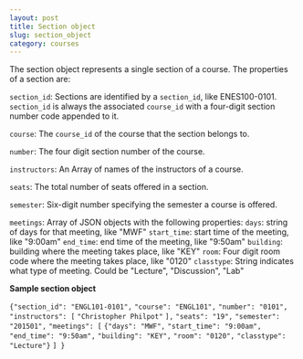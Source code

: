 ```yaml
---
layout: post
title: Section object
slug: section_object
category: courses
---
```


The section object represents a single section of a course. The properties of a section are:

`section_id`: Sections are identified by a `section_id`, like ENES100-0101. `section_id` is always the associated `course_id` with a four-digit section number code appended to it. 

`course`: The `course_id` of the course that the section belongs to.

`number`: The four digit section number of the course.

`instructors`: An Array of names of the instructors of a course.

`seats`: The total number of seats offered in a section.

`semester`: Six-digit number specifying the semester a course is offered.

`meetings`: Array of JSON objects with the following properties: 
  `days`: string of days for that meeting, like "MWF"
  `start_time`: start time of the meeting, like "9:00am"
  `end_time`: end time of the meeting, like "9:50am"
  `building`: building where the meeting takes place, like "KEY"
  `room`: Four digit room code where the meeting takes place, like "0120"
  `classtype`: String indicates what type of meeting. Could be "Lecture", "Discussion", "Lab"

<!-- EXAMPLE -->
**Sample section object**

`{"section_id": "ENGL101-0101",`
`"course": "ENGL101",`
`"number": "0101",`
`"instructors": [`
`"Christopher Philpot"`
`],`
`"seats": "19",`
`"semester": "201501",`
`"meetings": [`
`{"days": "MWF",`
`"start_time": "9:00am",`
`"end_time": "9:50am",`
`"building": "KEY",`
`"room": "0120",`
`"classtype": "Lecture"}`
`] }`

<!-- END -->